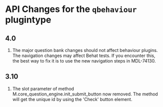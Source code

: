 # API Changes for the `qbehaviour` plugintype

## 4.0

1) The major question bank changes should not affect behaviour plugins.
The navigation changes may affect Behat tests. If you encounter this,
the best way to fix it is to use the new navigation steps in MDL-74130.

## 3.10

1) The slot parameter of method M.core_question_engine.init_submit_button now removed.
The method will get the unique id by using the 'Check' button element.
